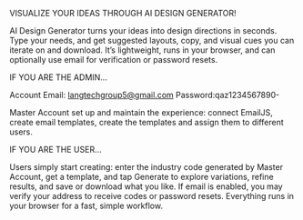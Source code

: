 VISUALIZE YOUR IDEAS THROUGH AI DESIGN GENERATOR!

AI Design Generator turns your ideas into design directions in seconds. Type your needs, and get suggested layouts, copy, and visual cues you can iterate on and download. It’s lightweight, runs in your browser, and can optionally use email for verification or password resets.

IF YOU ARE THE ADMIN...

Account Email: langtechgroup5@gmail.com
Password:qaz1234567890-

Master Account set up and maintain the experience: connect EmailJS, create email templates, create the templates and assign them to different users. 

IF YOU ARE THE USER...

Users simply start creating: enter the industry code generated by Master Account, get a template, and tap Generate to explore variations, refine results, and save or download what you like. If email is enabled, you may verify your address to receive codes or password resets. Everything runs in your browser for a fast, simple workflow.
